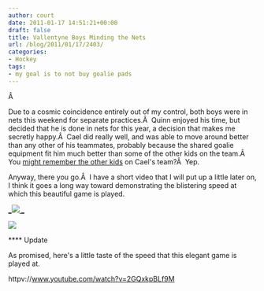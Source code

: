 ```yaml
---
author: court
date: 2011-01-17 14:51:21+00:00
draft: false
title: Vallentyne Boys Minding the Nets
url: /blog/2011/01/17/2403/
categories:
- Hockey
tags:
- my goal is to not buy goalie pads
---
```


Â 

Due to a cosmic coincidence entirely out of my control, both boys were in nets this weekend for separate practices.Â  Quinn enjoyed his time, but decided that he is done in nets for this year, a decision that makes me secretly happy.Â  Cael did really well, and was able to move around better than any other of his teammates, probably because the shared goalie equipment fit him much better than some of the other kids on the team.Â  You [might remember the other kids](http://www.vallentyne.com/blog/2010/11/19/kids-hockey-update/) on Cael's team?Â  Yep.

Anyway, there you go.Â  I have a short video that I will put up a little later on, I think it goes a long way toward demonstrating the blistering speed at which this beautiful game is played.

[**_![](http://www.vallentyne.com/blog/wp-content/uploads/2011/01/201111795349-1024x768.jpg)
_**](http://www.vallentyne.com/blog/wp-content/uploads/2011/01/201111795349.jpg)

![](http://www.vallentyne.com/blog/wp-content/uploads/2011/01/201111794955.jpg)



**** Update


As promised, here's a little taste of the speed that this elegant game is played at.

httpv://www.youtube.com/watch?v=2GQxkpBLf9M

